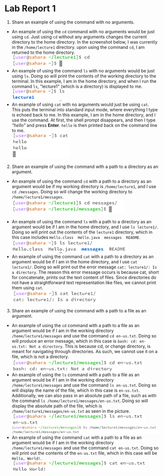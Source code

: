 # Lab Report 1

1. Share an example of using the command with no arguments.
* An example of using the `cd` command with no arguments would be just using `cd`. Just using `cd` without any arguments changes the current directory to the home directory. In the screenshot below, I was currently in the `/home/lecture1` directory. upon using the command `cd`, I am returned to the home directory.  
![Image](cd_1.png)
* An example of using the command `ls` with no arguments would be just using `ls`. Doing so will print the contents of the working directory to the terminal. In this example, I am in the home directory, and when I run the command `ls`, "lecture1" (which is a directory) is displayed to me.  
![Image](ls_1.png)  
* An example of using `cat` with no arguments would just be using `cat`. This puts the terminal into standard input mode, where everything I type is echoed back to me. In this example, I am in the home directory, and I use the command. At first, the shell prompt disappears, and then I type *"hello"* and press **Enter**. `hello` is then printed back on the command line to me.  
![Image](cat_1.png)  
2. Share an example of using the command with a path to a directory as an argument.
- An example of using the command `cd` with a path to a directory as an argument would be if my working directory is `/home/lecture1`, and I use `cd /messages`. Doing so will change the working directory to `/home/lecture1/messages`.  
![Image](cd_2.png)  
* An example of using the command `ls` with a path to a directory as an argument would be if I am in the home directory, and I use `ls lecture1/`. Doing so will print out the contents of the `lecture1` directory, which in this case includes `Hello.class  Hello.java  messages  README`.  
![Image](ls_2.png) 
* An example of using the command `cat` with a path to a directory as an argument would be if I am in the home directory, and I use `cat lecture1/`. Doing so will print out the error message `cat: lecture1/: Is a directory`. The reason this error message occurs is because cat, short for concatenate, prints out the text content of files. Since directories do not have a straightforward text representation like files, we cannot print them using `cat`.  
![Image](cat_2.png) 
3. Share an example of using the command with a path to a file as an argument.
* An example of using the `cd` command with a path to a file as an argument would be if I am in the working directory `/home/lecture1/messages` and use the command `cd en-us.txt`. Doing so will produce an error message, which in this case is `bash: cd: en-us.txt: Not a directory`. This is because cd, or change directory, is meant for navigating through directories. As such, we cannot use it on a file, which is not a directory.  
![Image](cd_3.png) 
* An example of using the `ls` command with a path to a file as an argument would be if I am in the working directory `/home/lecture1/messages` and use the command `ls en-us.txt`. Doing so will display the name of the file, which in this case is `en-us.txt`. Additionally, we can also pass in an absolute path of a file, such as with the command `ls /home/lecture1/messages/en-us.txt`. Doing so will display the absolute path of the file, which is `/home/lecture1/messages/en-us.txt` as seen in the picture.  
![Image](ls_3.png)
![Image](ls_3.2.png)
* An example of using the command `cat` with a path to a file as an argument would be if I am in the working directory `/home/lecture1/messages` and use the command `cat en-us.txt`. Doing so will print out the contents of the `en-us.txt` file, which in this case will be `Hello, World!`.  
![Image](cat_3.png) 
